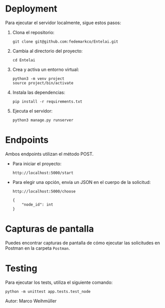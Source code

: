 # Deployment

Para ejecutar el servidor localmente, sigue estos pasos:

1. Clona el repositorio:

    ```
    git clone git@github.com:fedemarkco/Entelai.git
    ```

2. Cambia al directorio del proyecto:

    ```
    cd Entelai
    ```

3. Crea y activa un entorno virtual:

    ```
    python3 -m venv project
    source project/bin/activate
    ```

4. Instala las dependencias:

    ```
    pip install -r requirements.txt
    ```

5. Ejecuta el servidor:

    ```
    python3 manage.py runserver
    ```

# Endpoints

Ambos endpoints utilizan el método POST.

- Para iniciar el proyecto:

    ```
    http://localhost:5000/start
    ```

- Para elegir una opción, envía un JSON en el cuerpo de la solicitud:

    ```
    http://localhost:5000/choose
    ```

    ```
    {
        "node_id": int
    }
    ```

# Capturas de pantalla

Puedes encontrar capturas de pantalla de cómo ejecutar las solicitudes en Postman en la carpeta `Postman`.

# Testing

Para ejecutar los tests, utiliza el siguiente comando:

```
python -m unittest app.tests.test_node
```

Autor: Marco Weihmüller
